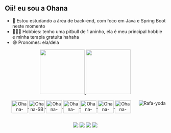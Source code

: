 ## Oii! eu sou a Ohana

- 🌱 Estou estudando a área de back-end, com foco em Java e Spring Boot neste momento
- 💆🏻‍♀️ Hobbies: tenho uma pitbull de 1 aninho, ela é meu principal hobbie e minha terapia gratuita hahaha
- 😄 Pronomes: ela/dela
<div align="center">
  <a href="https://github.com/ohanasantos">
  <img height="140em" src="https://github-readme-stats.vercel.app/api?username=ohanasantos&show_icons=false&theme=synthwave&include_all_commits=true&count_private=true"/>
  <img height="140em" src="https://github-readme-stats.vercel.app/api/top-langs/?username=ohanasantos&layout=compact&theme=synthwave"/>
</div>
<div align="center" style="display: inline_block"><br>
  <img align="center" alt="Ohana-Java" height="40" width="50" src="https://cdn.jsdelivr.net/gh/devicons/devicon@latest/icons/java/java-original.svg">
  <img align="center" alt="Ohana-SB" height="40" width="50" src="https://cdn.jsdelivr.net/gh/devicons/devicon@latest/icons/spring/spring-original.svg">
  <img align="center" alt="Ohana-HTML" height="40" width="50" src="https://cdn.jsdelivr.net/gh/devicons/devicon@latest/icons/html5/html5-original.svg">
  <img align="center" alt="Ohana-CSS" height="40" width="50" src="https://cdn.jsdelivr.net/gh/devicons/devicon@latest/icons/css3/css3-original.svg">
  <img align="center" alt="Ohana-Python" height="40" width="50" src="https://cdn.jsdelivr.net/gh/devicons/devicon@latest/icons/python/python-original.svg">
  <img align="center" alt="Ohana-Django" height="40" width="50" src="https://cdn.jsdelivr.net/gh/devicons/devicon@latest/icons/django/django-plain.svg">
  <img align="center" alt="Ohana-Selenium" height="40" width="50" src="https://cdn.jsdelivr.net/gh/devicons/devicon@latest/icons/selenium/selenium-original.svg">
  <img align="right" alt="Rafa-yoda" src="https://cdn.discordapp.com/attachments/795358919417397249/825430589581688872/hi.gif">
</div>

##

<div align="center">
  <a href="https://instagram.com/ohanacorreia" target="_blank"><img src="https://img.shields.io/badge/-Instagram-%23E4405F?style=for-the-badge&logo=instagram&logoColor=white" target="_blank"></a>
  <a href="https://discord.com/channels/@ohanacorreia" target="_blank"><img src="https://img.shields.io/badge/Discord-7289DA?style=for-the-badge&logo=discord&logoColor=white" target="_blank"></a> 
  <a href = "mailto:ohanacorreia7@hotmail.com"><img src="https://img.shields.io/badge/-hotmail-%23333?style=for-the-badge&logo=gmail&logoColor=white" target="_blank"></a>
  <a href="#" target="_blank"><img src="https://img.shields.io/badge/-LinkedIn-%230077B5?style=for-the-badge&logo=linkedin&logoColor=white" target="_blank"></a> 
</div>
